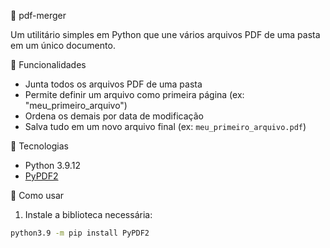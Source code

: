 📄 pdf-merger

Um utilitário simples em Python que une vários arquivos PDF de uma pasta em um único documento.

🚀 Funcionalidades

- Junta todos os arquivos PDF de uma pasta
- Permite definir um arquivo como primeira página (ex: "meu_primeiro_arquivo")
- Ordena os demais por data de modificação
- Salva tudo em um novo arquivo final (ex: `meu_primeiro_arquivo.pdf`)

🧰 Tecnologias

- Python 3.9.12
- [PyPDF2](https://pypdf2.readthedocs.io/en/latest/)

📝 Como usar

1. Instale a biblioteca necessária:

```bash
python3.9 -m pip install PyPDF2
